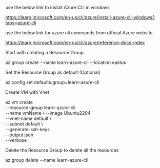 use the below link to install Azure CLI in windows

https://learn.microsoft.com/en-us/cli/azure/install-azure-cli-windows?tabs=azure-cli

use the below link for azure cli commands from official Azure website

https://learn.microsoft.com/en-us/cli/azure/reference-docs-index

Start with creating a Resource Group

az group create --name learn-azure-cli --location eastus

Set the Resource Group as default (Optional)

az config set defaults.group=learn-azure-cli

Create VM with Vnet

az vm create \
  --resource-group learn-azure-cli \
  --name vmName \ 
  --image Ubuntu2204 \
  --vnet-name default \  
  --subnet default \    
  --generate-ssh-keys \
  --output json \
  --verbose
  
Delete the Resource Group to delete all the resources

az group delete --name learn-azure-cli
